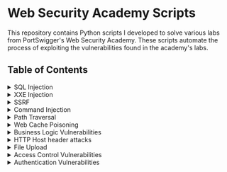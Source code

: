# Web Security Academy Scripts
This repository contains Python scripts I developed to solve various labs from PortSwigger's Web Security Academy. These scripts automate the process of exploiting the vulnerabilities found in the academy's labs. 

## Table of Contents
<details>
  <summary>SQL Injection</summary>

  - [SQL injection vulnerability allowing login bypass](./SQL%20Injection%20Labs%2FSQL%20injection%20vulnerability%20allowing%20login%20bypass)
  - [SQL injection attack, querying the database type and version on Oracle](./SQL%20Injection%20Labs/SQL%20injection%20attack,%20querying%20the%20database%20type%20and%20version%20on%20Oracle)
  - [SQL injection attack, querying the database type and version on MySQL and Microsoft](./SQL%20Injection%20Labs%2FSQL%20injection%20attack%2C%20querying%20the%20database%20type%20and%20version%20on%20MySQL%20and%20Microsoft)
  - [SQL injection attack, listing the database contents on non-Oracle databases](./SQL%20Injection%20Labs/SQL%20injection%20attack,%20listing%20the%20database%20contents%20on%20non-Oracle%20databases)
  - [SQL injection attack, listing the database contents on Oracle](./SQL%20Injection%20Labs/SQL%20injection%20attack,%20listing%20the%20database%20contents%20on%20Oracle)
  - [Blind SQL injection with conditional responses](./SQL%20Injection%20Labs/Blind%20SQL%20Injection%20with%20Conditional%20Responses)
  - [Blind SQL injection with conditional errors](./SQL%20Injection%20Labs/Blind%20SQL%20injection%20with%20conditional%20errors)
  - [Visible error-based SQL injection](./SQL%20Injection%20Labs%2FVisible%20error-based%20SQL%20injection)
  - [Blind SQL injection with time delays](./SQL%20Injection%20Labs/Blind%20SQL%20injection%20with%20time%20delays)
  - [Blind SQL injection with time delays and information retrieval](./SQL%20Injection%20Labs/Blind%20SQLi%20with%20time%20delays%20and%20informational%20retrieval)
</details>

<details>
  <summary>XXE Injection</summary>

  - [Exploiting XXE using external entities to retrieve files](./XXE%20Injection%2FExploiting%20XXE%20using%20external%20entities%20to%20retrieve%20files)
  - [Exploiting XXE to perform SSRF attacks](./XXE%20Injection%2FExploiting%20XXE%20to%20perform%20SSRF%20attacks)
  - [Exploiting XInclude to retrieve files](./XXE%20Injection/Exploiting%20XInclude%20to%20retrieve%20files)
  - [Exploiting XXE via image file upload](./XXE%20Injection/Exploiting%20XXE%20via%20image%20file%20upload)

</details>

<details>
  <summary>SSRF</summary>

  - [Basic SSRF against the local server](./SSRF/Basic%20SSRF%20against%20the%20local%20server)
  - [Basic SSRF against another back-end system](./SSRF/Basic%20SSRF%20against%20another%20back-end%20system)
  - [SSRF with blacklist-based input filter](./SSRF/SSRF%20with%20blacklist-based%20input%20filter)
  - [SSRF with filter bypass via open redirection vulnerability](./SSRF/SSRF%20with%20filter%20bypass%20via%20open%20redirection)
  - [SSRF with whitelist-based input filter](./SSRF/SSRF%20with%20whitelist-based%20input%20filter)

</details>

<details>
  <summary>Command Injection</summary>

  - [OS command injection, simple case](./Command%20Injection/OS%20command%20injection,%20simple%20case)
  - [Blind OS command injection with time delays](./Command%20Injection/Blind%20OS%20command%20injection%20with%20time%20delays)
  - [Blind OS command injection with output redirection](./Command%20Injection/Blind%20OS%20command%20injection%20with%20output%20redirection)

</details>

<details>
  <summary>Path Traversal</summary>

  - [File path traversal, simple case](./Path%20Traversal/File%20path%20traversal,%20simple%20case)
  - [File path traversal, traversal sequences blocked with absolute path bypass](./Path%20Traversal/File%20path%20traversal,%20traversal%20sequences%20blocked%20with%20absolute%20path%20bypass)
  - [File path traversal, traversal sequences stripped non-recursively](./Path%20Traversal/File%20path%20traversal,%20traversal%20sequences%20stripped%20non-recursively)
  - [File path traversal, traversal sequences stripped with superfluous URL-decode](./Path%20Traversal/File%20path%20traversal,%20traversal%20sequences%20stripped%20with%20superfluous%20URL-decode)
  - [File path traversal, validation of start of path](./Path%20Traversal/File%20path%20traversal,%20validation%20of%20start%20of%20path)
  - [File path traversal, validation of file extension with null byte bypass](./Path%20Traversal/File%20path%20traversal,%20validation%20of%20file%20extension%20with%20null%20byte%20bypass)

</details>

<details>
  <summary>Web Cache Poisoning</summary>

  - [Web cache poisoning with an unkeyed header](./Web%20Cache%20Poisoning/Web%20cache%20poisoning%20with%20an%20unkeyed%20header)
  - [Web cache poisoning with an unkeyed cookie](./Web%20Cache%20Poisoning/Web%20cache%20poisoning%20with%20an%20unkeyed%20cookie)
  - [Web cache poisoning with multiple headers](./Web%20Cache%20Poisoning/Web%20cache%20poisoning%20with%20multiple%20headers)
  - [Targeted web cache poisoning using an unknown header](./Web%20Cache%20Poisoning/Targeted%20web%20cache%20poisoning%20using%20an%20unknown%20header)
  - [Web cache poisoning via an unkeyed query string](./Web%20Cache%20Poisoning/Web%20cache%20poisoning%20via%20an%20unkeyed%20query%20string)
  - [Web cache poisoning via an unkeyed query parameter](./Web%20Cache%20Poisoning/Web%20cache%20poisoning%20via%20an%20unkeyed%20query%20parameter)
  - [Parameter cloaking](./Web%20Cache%20Poisoning/Parameter%20cloaking)
  - [Web cache poisoning via a fat GET request](./Web%20Cache%20Poisoning/Web%20cache%20poisoning%20via%20a%20fat%20GET%20request)

</details>

<details>
<summary>Business Logic Vulnerabilities</summary>

- [Excessive trust in client-side controls](./Business%20Logic%20Vulnerabilities/Excessive%20trust%20in%20client-side%20controls)
- [High-level logic vulnerability](./Business%20Logic%20Vulnerabilities/High-level%20logic%20vulnerability)
- [Inconsistent security controls](./Business%20Logic%20Vulnerabilities/Inconsistent%20security%20controls)
- [Flawed enforcement of business rules](./Business%20Logic%20Vulnerabilities/Flawed%20enforcement%20of%20business%20rules)
- [Inconsistent handling of exceptional input](./Business%20Logic%20Vulnerabilities/Inconsistent%20handling%20of%20exceptional%20input)
- [Weak isolation on dual-use endpoint](./Business%20Logic%20Vulnerabilities/Weak%20isolation%20on%20dual-use%20endpoint)
- [Insufficient workflow validation](./Business%20Logic%20Vulnerabilities/Insufficient%20workflow%20validation)
- [Authentication bypass via flawed state machine](./Business%20Logic%20Vulnerabilities/Authentication%20bypass%20via%20flawed%20state%20machine)
- [Infinite Money Flaw](./Business%20Logic%20Vulnerabilities/Infinite%20money%20logic%20flaw)

</details>

<details>
<summary>HTTP Host header attacks</summary>

- [Basic password reset poisoning](./HTTP%20Host%20header%20attacks/Basic%20password%20reset%20poisoning)
- [Host header authentication bypass](./HTTP%20Host%20header%20attacks/Host%20header%20authentication%20bypass)

</details>


<details>
  <summary>File Upload</summary>

  - [Remote code execution via web shell upload](./File-Upload/Remote%20code%20execution%20via%20web%20shell%20upload)
  - [Web shell upload via Content-Type restriction bypass](./File-Upload%2FWeb%20shell%20upload%20via%20Content-Type%20restriction%20bypass)
  - [Web shell upload via path traversal](./File-Upload/Web%20shell%20upload%20via%20path%20traversal)
  - [Web shell upload via extension blacklist bypass](./File-Upload%2FWeb%20shell%20upload%20via%20extension%20blacklist%20bypass)
  - [Web shell upload via obfuscated file extension](./File-Upload/Web%20shell%20upload%20via%20obfuscated%20file%20extension)
</details>

<details>
  <summary>Access Control Vulnerabilities</summary>

  - [Unprotected admin functionality](./Access%20Control%20Vulnerabilities/Unprotected%20admin%20functionality)
  - [Unprotected admin functionality with unpredictable URL](./Access%20Control%20Vulnerabilities/Unprotected%20admin%20functionality%20with%20unpredictable%20URL)
  - [User role controlled by request parameter](./Access%20Control%20Vulnerabilities/User%20role%20controlled%20by%20request%20parameter)
  - [User role can be modified in user profile](./Access%20Control%20Vulnerabilities/User%20role%20can%20be%20modified%20in%20user%20profile)
  - [User ID controlled by request parameter](./Access%20Control%20Vulnerabilities/User%20ID%20controlled%20by%20request%20parameter)
  - [User ID controlled by request parameter, with unpredictable user IDs](./Access%20Control%20Vulnerabilities/User%20ID%20controlled%20by%20request%20parameter,%20with%20unpredictable%20user%20IDs)
  - [User ID controlled by request parameter with data leakage in redirect](./Access%20Control%20Vulnerabilities/User%20ID%20controlled%20by%20request%20parameter%20with%20data%20leakage%20in%20redirect)
  - [User ID controlled by request parameter with password disclosure](./Access%20Control%20Vulnerabilities/User%20ID%20controlled%20by%20request%20parameter%20with%20password%20disclosure)
  - [Insecure direct object references](./Access%20Control%20Vulnerabilities/Insecure%20direct%20object%20references)
  - [URL-based access control can be circumvented](./Access%20Control%20Vulnerabilities/URL-based%20access%20control%20can%20be%20circumvented)
  - [Method-based access control can be circumvented](./Access%20Control%20Vulnerabilities/Method-based%20access%20control%20can%20be%20circumvented)
  - [Multi-step process with no access control on one step](./Access%20Control%20Vulnerabilities/Multi-step%20process%20with%20no%20access%20control%20on%20one%20step)
  - [Referer-based access control](./Access%20Control%20Vulnerabilities/Referer-based%20access%20control)

</details>

<details>
  <summary>Authentication Vulnerabilities</summary>

  - [Username enumeration via different responses](./Authentication%20Vulnerabilities/Username%20enumeration%20via%20different%20responses)
  - [2FA simple bypass](./Authentication%20Vulnerabilities/2FA%20simple%20bypass)

</details>
